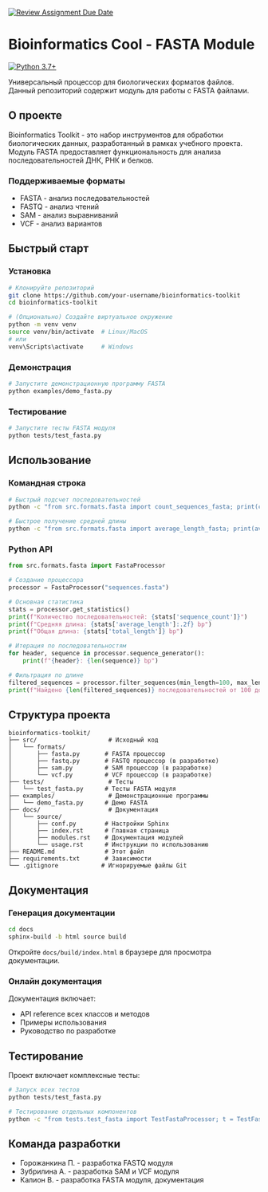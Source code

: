 [![Review Assignment Due Date](https://classroom.github.com/assets/deadline-readme-button-22041afd0340ce965d47ae6ef1cefeee28c7c493a6346c4f15d667ab976d596c.svg)](https://classroom.github.com/a/I6I1ViQv)
# Bioinformatics Cool - FASTA Module

[![Python 3.7+](https://img.shields.io/badge/Python-3.7%2B-blue)](https://python.org)

Универсальный процессор для биологических форматов файлов. Данный репозиторий содержит модуль для работы с FASTA файлами.

## О проекте

Bioinformatics Toolkit - это набор инструментов для обработки биологических данных, разработанный в рамках учебного проекта. Модуль FASTA предоставляет функциональность для анализа последовательностей ДНК, РНК и белков.

### Поддерживаемые форматы

-  FASTA - анализ последовательностей
-  FASTQ - анализ чтений
-  SAM - анализ выравниваний
-  VCF - анализ вариантов

## Быстрый старт

### Установка

```bash
# Клонируйте репозиторий
git clone https://github.com/your-username/bioinformatics-toolkit
cd bioinformatics-toolkit

# (Опционально) Создайте виртуальное окружение
python -m venv venv
source venv/bin/activate  # Linux/MacOS
# или
venv\Scripts\activate     # Windows

```
### Демонстрация

```bash
# Запустите демонстрационную программу FASTA
python examples/demo_fasta.py
```

### Тестирование

```bash
# Запустите тесты FASTA модуля
python tests/test_fasta.py
```

## Использование

### Командная строка

```bash
# Быстрый подсчет последовательностей
python -c "from src.formats.fasta import count_sequences_fasta; print(count_sequences_fasta('file.fasta'))"

# Быстрое получение средней длины
python -c "from src.formats.fasta import average_length_fasta; print(average_length_fasta('file.fasta'))"
```

### Python API

```python
from src.formats.fasta import FastaProcessor

# Создание процессора
processor = FastaProcessor("sequences.fasta")

# Основная статистика
stats = processor.get_statistics()
print(f"Количество последовательностей: {stats['sequence_count']}")
print(f"Средняя длина: {stats['average_length']:.2f} bp")
print(f"Общая длина: {stats['total_length']} bp")

# Итерация по последовательностям
for header, sequence in processor.sequence_generator():
    print(f"{header}: {len(sequence)} bp")

# Фильтрация по длине
filtered_sequences = processor.filter_sequences(min_length=100, max_length=1000)
print(f"Найдено {len(filtered_sequences)} последовательностей от 100 до 1000 bp")
```

## Структура проекта

```
bioinformatics-toolkit/
├── src/                    # Исходный код
│   └── formats/
│       ├── fasta.py       # FASTA процессор
│       ├── fastq.py       # FASTQ процессор (в разработке)
│       ├── sam.py         # SAM процессор (в разработке)
│       └── vcf.py         # VCF процессор (в разработке)
├── tests/                  # Тесты
│   └── test_fasta.py      # Тесты FASTA модуля
├── examples/               # Демонстрационные программы
│   └── demo_fasta.py      # Демо FASTA
├── docs/                   # Документация
│   └── source/
│       ├── conf.py        # Настройки Sphinx
│       ├── index.rst      # Главная страница
│       ├── modules.rst    # Документация модулей
│       └── usage.rst      # Инструкции по использованию
├── README.md              # Этот файл
├── requirements.txt       # Зависимости
└── .gitignore            # Игнорируемые файлы Git
```

## Документация

### Генерация документации

```bash
cd docs
sphinx-build -b html source build
```

Откройте `docs/build/index.html` в браузере для просмотра документации.

### Онлайн документация

Документация включает:
- API reference всех классов и методов
- Примеры использования
- Руководство по разработке

## Тестирование

Проект включает комплексные тесты:

```bash
# Запуск всех тестов
python tests/test_fasta.py

# Тестирование отдельных компонентов
python -c "from tests.test_fasta import TestFastaProcessor; t = TestFastaProcessor(); t.test_sequence_count()"
```

## Команда разработки

- Горожанкина П. - разработка FASTQ модуля
- Зубрилина А. - разработка SAM и VCF модуля
- Калион В. - разработка FASTA модуля, документация
